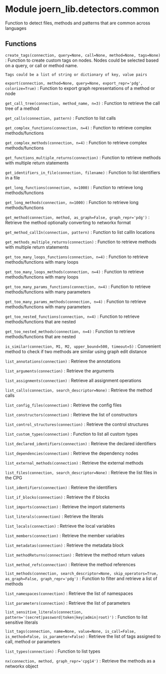 Module joern_lib.detectors.common
=================================
Function to detect files, methods and patterns that are common across languages

Functions
---------

    
`create_tags(connection, query=None, call=None, method=None, tags=None)`
:   Function to create custom tags on nodes. Nodes could be selected based on a query, or call or method name.
    
    Tags could be a list of string or dictionary of key, value pairs

    
`export(connection, method=None, query=None, export_repr='pdg', colorize=True)`
:   Function to export graph representations of a method or node

    
`get_call_tree(connection, method_name, n=3)`
:   Function to retrieve the call tree of a method

    
`get_calls(connection, pattern)`
:   Function to list calls

    
`get_complex_functions(connection, n=4)`
:   Function to retrieve complex methods/functions

    
`get_complex_methods(connection, n=4)`
:   Function to retrieve complex methods/functions

    
`get_functions_multiple_returns(connection)`
:   Function to retrieve methods with multiple return statements

    
`get_identifiers_in_file(connection, filename)`
:   Function to list identifiers in a file

    
`get_long_functions(connection, n=1000)`
:   Function to retrieve long methods/functions

    
`get_long_methods(connection, n=1000)`
:   Function to retrieve long methods/functions

    
`get_method(connection, method, as_graph=False, graph_repr='pdg')`
:   Retrieve the method optionally converting to networkx format

    
`get_method_callIn(connection, pattern)`
:   Function to list callIn locations

    
`get_methods_multiple_returns(connection)`
:   Function to retrieve methods with multiple return statements

    
`get_too_many_loops_functions(connection, n=4)`
:   Function to retrieve methods/functions with many loops

    
`get_too_many_loops_methods(connection, n=4)`
:   Function to retrieve methods/functions with many loops

    
`get_too_many_params_functions(connection, n=4)`
:   Function to retrieve methods/functions with many parameters

    
`get_too_many_params_methods(connection, n=4)`
:   Function to retrieve methods/functions with many parameters

    
`get_too_nested_functions(connection, n=4)`
:   Function to retrieve methods/functions that are nested

    
`get_too_nested_methods(connection, n=4)`
:   Function to retrieve methods/functions that are nested

    
`is_similar(connection, M1, M2, upper_bound=500, timeout=5)`
:   Convenient method to check if two methods are similar using graph edit distance

    
`list_annotations(connection)`
:   Retrieve the annotations

    
`list_arguments(connection)`
:   Retrieve the arguments

    
`list_assignments(connection)`
:   Retrieve all assignment operations

    
`list_calls(connection, search_descriptor=None)`
:   Retrieve the method calls

    
`list_config_files(connection)`
:   Retrieve the config files

    
`list_constructors(connection)`
:   Retrieve the list of constructors

    
`list_control_structures(connection)`
:   Retrieve the control structures

    
`list_custom_types(connection)`
:   Function to list all custom types

    
`list_declared_identifiers(connection)`
:   Retrieve the declared identifiers

    
`list_dependencies(connection)`
:   Retrieve the dependency nodes

    
`list_external_methods(connection)`
:   Retrieve the external methods

    
`list_files(connection, search_descriptor=None)`
:   Retrieve the list files in the CPG

    
`list_identifiers(connection)`
:   Retrieve the identifiers

    
`list_if_blocks(connection)`
:   Retrieve the if blocks

    
`list_imports(connection)`
:   Retrieve the import statements

    
`list_literals(connection)`
:   Retrieve the literals

    
`list_locals(connection)`
:   Retrieve the local variables

    
`list_members(connection)`
:   Retrieve the member variables

    
`list_metadatas(connection)`
:   Retrieve the metadata block

    
`list_methodReturns(connection)`
:   Retrieve the method return values

    
`list_method_refs(connection)`
:   Retrieve the method references

    
`list_methods(connection, search_descriptor=None, skip_operators=True, as_graph=False, graph_repr='pdg')`
:   Function to filter and retrieve a list of methods

    
`list_namespaces(connection)`
:   Retrieve the list of namespaces

    
`list_parameters(connection)`
:   Retrieve the list of parameters

    
`list_sensitive_literals(connection, pattern='(secret|password|token|key|admin|root)')`
:   Function to list sensitive literals

    
`list_tags(connection, name=None, value=None, is_call=False, is_method=False, is_parameter=False)`
:   Retrieve the list of tags assigned to call, method or parameters

    
`list_types(connection)`
:   Function to list types

    
`nx(connection, method, graph_repr='cpg14')`
:   Retrieve the methods as a networkx object